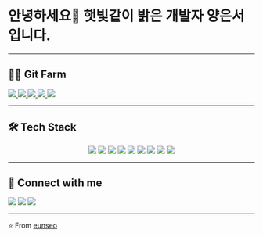 # 안녕하세요👋 햇빛같이 밝은 개발자 양은서입니다.

---

## 🧑‍🌾 Git Farm

<div>
<a href="https://www.gitanimals.org/en_US?utm_medium=image&utm_source=a1242yes&utm_content=line">
  <img
    src="https://render.gitanimals.org/lines/a1242yes?pet-id=748725270492714520"
  />
</a>

<a href="https://www.gitanimals.org/en_US?utm_medium=image&utm_source=a1242yes&utm_content=line">
  <img
    src="https://render.gitanimals.org/lines/a1242yes?pet-id=748725931389195913"
  />
</a>
<a href="https://www.gitanimals.org/en_US?utm_medium=image&utm_source=a1242yes&utm_content=line">
  <img
    src="https://render.gitanimals.org/lines/a1242yes?pet-id=748725269863567222"
  />
</a>
<a href="https://www.gitanimals.org/en_US?utm_medium=image&utm_source=a1242yes&utm_content=line">
  <img
    src="https://render.gitanimals.org/lines/a1242yes?pet-id=748725268970181600"
  />
</a>
<a href="https://www.gitanimals.org/en_US?utm_medium=image&utm_source=a1242yes&utm_content=line">
  <img
    src="https://render.gitanimals.org/lines/a1242yes?pet-id=748725269569966760"
  />
</a>
  </div>
  
  

---

## 🛠 Tech Stack
<div align="center">

<!-- Programming Languages -->
<img src="https://img.shields.io/badge/JavaScript-F7E017?style=for-the-badge&logo=javascript&logoColor=black"/> 
<img src="https://img.shields.io/badge/TypeScript-3178C6?style=for-the-badge&logo=typescript&logoColor=white"/> 
<img src="https://img.shields.io/badge/C++-00599C?style=for-the-badge&logo=cplusplus&logoColor=white"/> 
<img src="https://img.shields.io/badge/Kotlin-7F52FF?style=for-the-badge&logo=kotlin&logoColor=white"/> 

<!-- Frameworks -->
<img src="https://img.shields.io/badge/React-61DAFB?style=for-the-badge&logo=react&logoColor=black"/> 
<img src="https://img.shields.io/badge/SFML-8CC445?style=for-the-badge&logo=cplusplus&logoColor=white"/> 

<!-- Tools -->
<img src="https://img.shields.io/badge/Git-F05032?style=for-the-badge&logo=git&logoColor=white"/> 
<img src="https://img.shields.io/badge/GitHub-000000?style=for-the-badge&logo=github&logoColor=white"/> 
<img src="https://img.shields.io/badge/AndroidStudio-3DDC84?style=for-the-badge&logo=androidstudio&logoColor=white"/> 

</div>

---

## 🔗 Connect with me
<a href="https://your-blog-link" target="_blank"><img src="https://img.shields.io/badge/Blog-FF6F61?style=flat-square&logo=tistory&logoColor=white"/></a>
<a href="https://www.instagram.com/yes_.l2o1/" target="_blank"><img src="https://img.shields.io/badge/Instagram-E4405F?style=flat-square&logo=Instagram&logoColor=white"/></a>
<a href="https://mail.google.com/mail/u/0/?tab=rm&ogbl#inbox"><img src="https://img.shields.io/badge/Gmail-D14836?style=flat-square&logo=gmail&logoColor=white"/></a>

---

⭐️ From [eunseo](https://github.com/a1242yes)
